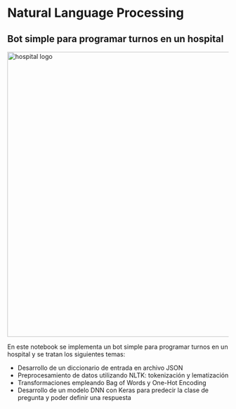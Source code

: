 # Natural Language Processing

## Bot simple para programar turnos en un hospital

<img width="650" alt="hospital logo" src="https://github.com/tmonreal/Natural_Language_Processing/assets/84754265/a0a88617-a981-4373-87a8-ebab20089af6">

En este notebook se implementa un bot simple para programar turnos en un hospital y se tratan los siguientes temas:

- Desarrollo de un diccionario de entrada en archivo JSON
- Preprocesamiento de datos utilizando NLTK: tokenización y lematización
- Transformaciones empleando Bag of Words y One-Hot Encoding
- Desarrollo de un modelo DNN con Keras para predecir la clase de pregunta y poder definir una respuesta
